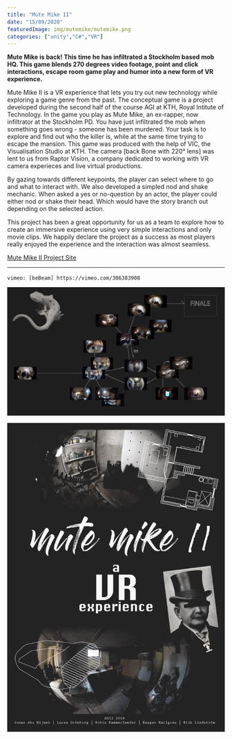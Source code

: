 ```yaml
---
title: "Mute Mike II"
date: "15/09/2020"
featuredImage: img/mutemike/mutemike.png
categories: ["unity","C#","VR"]
---
```

**Mute Mike is back! This time he has infiltrated a Stockholm based mob HQ. This game blends 270 degrees video footage, point and click interactions, escape room game play and humor into a new form of VR experience.**

Mute Mike II is a VR experience that lets you try out new technology while exploring a game genre from the past. The conceptual game is a project developed during the second half of the course AGI at KTH, Royal Intitute of Technology. In the game you play as Mute Mike, an ex-rapper, now infiltrator at the Stockholm PD. You have just infiltrated the mob when something goes wrong - someone has been murdered. Your task is to explore and find out who the killer is, while at the same time trying to escape the mansion. This game was produced with the help of VIC, the Visualisation Studio at KTH. The camera [back Bone with 220° lens] was lent to us from Raptor Vision, a company dedicated to working with VR camera experieces and live virtual productions.

By gazing towards different keypoints, the player can select where to go and what to interact with. We also developed a simpled nod and shake mechanic. When asked a yes or no-question by an actor, the player could either nod or shake their head. Which would have the story branch out depending on the selected action. 

This project has been a great opportunity for us as a team to explore how to create an immersive experience using very simple interactions and only movie clips. We happily declare the project as a success as most players really enjoyed the experience and the interaction was almost seamless.

[Mute Mike II Project Site](https://kasperii.github.io/mutemike/)

***

`vimeo: [beBeam] https://vimeo.com/306383908`

![Branches](img/mutemike/branches.png)

![Poster](img/mutemike/poster.png)


